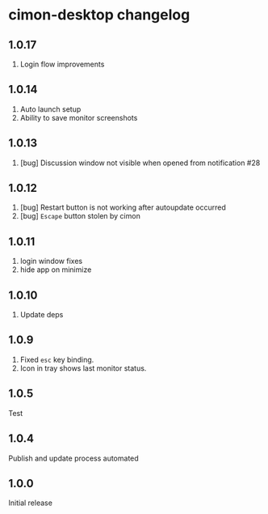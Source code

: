 # cimon-desktop changelog

## 1.0.17
1. Login flow improvements

## 1.0.14
1. Auto launch setup
2. Ability to save monitor screenshots

## 1.0.13
1. [bug]  Discussion window not visible when opened from notification #28

## 1.0.12
1. [bug] Restart button is not working after autoupdate occurred
2. [bug] `Escape` button stolen by cimon

## 1.0.11
1. login window fixes
2. hide app on minimize

## 1.0.10
1. Update deps

## 1.0.9
1. Fixed `esc` key binding.
2. Icon in tray shows last monitor status.

## 1.0.5
Test

## 1.0.4
Publish and update process automated

## 1.0.0
Initial release

